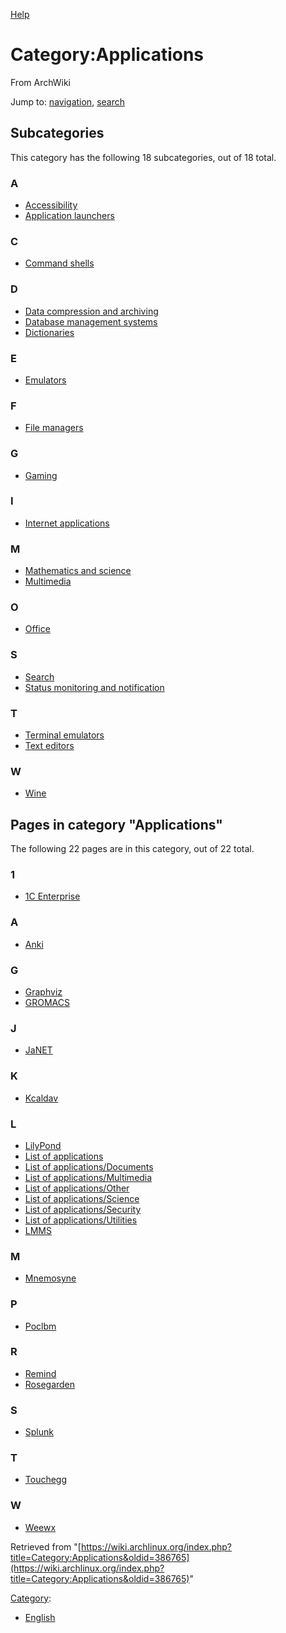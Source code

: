 [Help](//www.mediawiki.org/wiki/Special:MyLanguage/Help:Categories)

# Category:Applications

From ArchWiki

Jump to: [navigation](#column-one), [search](#searchInput)

## Subcategories

This category has the following 18 subcategories, out of 18 total.

### A

*   [Accessibility](/index.php/Category:Accessibility "Category:Accessibility")
*   [Application launchers](/index.php/Category:Application_launchers "Category:Application launchers")

### C

*   [Command shells](/index.php/Category:Command_shells "Category:Command shells")

### D

*   [Data compression and archiving](/index.php/Category:Data_compression_and_archiving "Category:Data compression and archiving")
*   [Database management systems](/index.php/Category:Database_management_systems "Category:Database management systems")
*   [Dictionaries](/index.php/Category:Dictionaries "Category:Dictionaries")

### E

*   [Emulators](/index.php/Category:Emulators "Category:Emulators")

### F

*   [File managers](/index.php/Category:File_managers "Category:File managers")

### G

*   [Gaming](/index.php/Category:Gaming "Category:Gaming")

### I

*   [Internet applications](/index.php/Category:Internet_applications "Category:Internet applications")

### M

*   [Mathematics and science](/index.php/Category:Mathematics_and_science "Category:Mathematics and science")
*   [Multimedia](/index.php/Category:Multimedia "Category:Multimedia")

### O

*   [Office](/index.php/Category:Office "Category:Office")

### S

*   [Search](/index.php/Category:Search "Category:Search")
*   [Status monitoring and notification](/index.php/Category:Status_monitoring_and_notification "Category:Status monitoring and notification")

### T

*   [Terminal emulators](/index.php/Category:Terminal_emulators "Category:Terminal emulators")
*   [Text editors](/index.php/Category:Text_editors "Category:Text editors")

### W

*   [Wine](/index.php/Category:Wine "Category:Wine")

## Pages in category "Applications"

The following 22 pages are in this category, out of 22 total.

### 1

*   [1C Enterprise](/index.php/1C_Enterprise "1C Enterprise")

### A

*   [Anki](/index.php/Anki "Anki")

### G

*   [Graphviz](/index.php/Graphviz "Graphviz")
*   [GROMACS](/index.php/GROMACS "GROMACS")

### J

*   [JaNET](/index.php/JaNET "JaNET")

### K

*   [Kcaldav](/index.php/Kcaldav "Kcaldav")

### L

*   [LilyPond](/index.php/LilyPond "LilyPond")
*   [List of applications](/index.php/List_of_applications "List of applications")
*   [List of applications/Documents](/index.php/List_of_applications/Documents "List of applications/Documents")
*   [List of applications/Multimedia](/index.php/List_of_applications/Multimedia "List of applications/Multimedia")
*   [List of applications/Other](/index.php/List_of_applications/Other "List of applications/Other")
*   [List of applications/Science](/index.php/List_of_applications/Science "List of applications/Science")
*   [List of applications/Security](/index.php/List_of_applications/Security "List of applications/Security")
*   [List of applications/Utilities](/index.php/List_of_applications/Utilities "List of applications/Utilities")
*   [LMMS](/index.php/LMMS "LMMS")

### M

*   [Mnemosyne](/index.php/Mnemosyne "Mnemosyne")

### P

*   [Poclbm](/index.php/Poclbm "Poclbm")

### R

*   [Remind](/index.php/Remind "Remind")
*   [Rosegarden](/index.php/Rosegarden "Rosegarden")

### S

*   [Splunk](/index.php/Splunk "Splunk")

### T

*   [Touchegg](/index.php/Touchegg "Touchegg")

### W

*   [Weewx](/index.php/Weewx "Weewx")

Retrieved from "[https://wiki.archlinux.org/index.php?title=Category:Applications&oldid=386765](https://wiki.archlinux.org/index.php?title=Category:Applications&oldid=386765)"

[Category](/index.php/Special:Categories "Special:Categories"):

*   [English](/index.php/Category:English "Category:English")